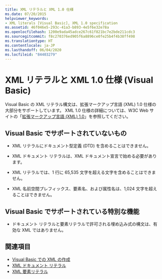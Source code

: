 ```yaml
---
title: XML リテラルと XML 1.0 仕様
ms.date: 07/20/2015
helpviewer_keywords:
- XML literals [Visual Basic], XML 1.0 specification
ms.assetid: 46f046e5-293c-41a3-b893-4e5f6e32e78a
ms.openlocfilehash: 1200e9ada45adce267c61f821bc7e2bde211cdc3
ms.sourcegitcommit: f8c270376ed905f6a8896ce0fe25b4f4b38ff498
ms.translationtype: HT
ms.contentlocale: ja-JP
ms.lasthandoff: 06/04/2020
ms.locfileid: "84403279"
---
```

# <a name="xml-literals-and-the-xml-10-specification-visual-basic"></a>XML リテラルと XML 1.0 仕様 (Visual Basic)
Visual Basic の XML リテラル構文は、拡張マークアップ言語 (XML) 1.0 仕様の大部分をサポートしています。 XML 1.0 仕様の詳細については、W3C Web サイトの「[拡張マークアップ言語 (XML) 1.0](https://www.w3.org/TR/xml)」を参照してください。  
  
## <a name="what-visual-basic-does-not-support"></a>Visual Basic でサポートされていないもの  
  
- XML リテラルにドキュメント型定義 (DTD) を含めることはできません。  
  
- XML ドキュメント リテラルは、XML ドキュメント宣言で始める必要があります。  
  
- XML リテラルでは、1 行に 65,535 文字を超える文字を含めることはできません。  
  
- XML 名前空間プレフィックス、要素名、および属性名は、1,024 文字を超えることはできません。  
  
## <a name="extra-features-that-visual-basic-supports"></a>Visual Basic でサポートされている特別な機能  
  
- ドキュメント リテラルと要素リテラルで許可される埋め込み式の構文は、有効な XML ではありません。  
  
## <a name="see-also"></a>関連項目

- [Visual Basic での XML の作成](creating-xml.md)
- [XML ドキュメント リテラル](../../../language-reference/xml-literals/xml-document-literal.md)
- [XML 要素リテラル](../../../language-reference/xml-literals/xml-element-literal.md)
